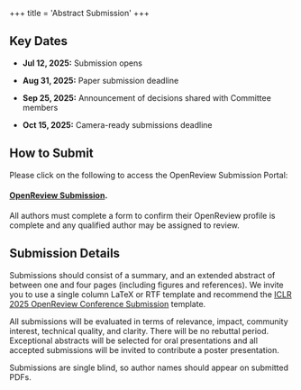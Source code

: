 +++
title = 'Abstract Submission'
+++

## Key Dates
- **Jul 12, 2025:** Submission opens 

- **Aug 31, 2025:** Paper submission deadline 

- **Sep 25, 2025:** Announcement of decisions shared with Committee members

- **Oct 15, 2025:** Camera-ready submissions deadline

## How to Submit

Please click on the following to access the OpenReview Submission Portal:

#### [OpenReview Submission](https://openreview.net/group?id=smashcon.org/SMASH/2025/Symposium&referrer=%5BHomepage%5D(%2F)#tab-your-consoles).

All authors must complete a form to confirm their OpenReview profile is complete and any qualified author may be assigned to review. 


## Submission Details


Submissions should consist of a summary, and an extended abstract of between one and four pages (including figures and references). We invite you to use a single column LaTeX or RTF template and recommend the [ICLR 2025 OpenReview Conference Submission](https://www.overleaf.com/latex/templates/template-for-iclr-2025-conference-submission/gqzkdyycxtvt) template.

All submissions will be evaluated in terms of relevance, impact, community interest, technical quality, and clarity. There will be no rebuttal period.  Exceptional abstracts will be selected for oral presentations and all accepted submissions will be invited to contribute a poster presentation.

Submissions are single blind, so author names should appear on submitted PDFs.

